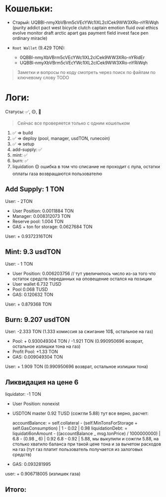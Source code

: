 # Кошельки:

-   Старый: UQBBl-nmyXbVBrm5cVEcYWc1lXL2clCek9WW3XRo-nYRiWqh (purity addict pact west bicycle clutch captain emotion fluid oval ethics evolve monitor draft arctic apart gas payment field invest face pen ordinary miracle)

-   `Root Wallet` (9.429 TON):
    -   0QBBl-nmyXbVBrm5cVEcYWc1lXL2clCek9WW3XRo-nYRidEr
    -   UQBBl-nmyXbVBrm5cVEcYWc1lXL2clCek9WW3XRo-nYRiWqh

> Заметки и вопросы по коду смотреть через поиск по файлам по ключевому слову TODO

# Логи:

Статусы: ✅, 🟡, 🔴

> Сейчас все проверяется только с одним кошельком

1. ✅ => build
2. ✅ => deploy (pool, manager, usdTON, runecoin)
3. ✅ => setup
4. add-supply: ✅
5. mint: ✅
6. burn: ✅
7. liquidation 🟡 ошибка в том что списание не проходит с пула, остатки оплаты газа возвращаются пользователю 

## Add Supply: 1 TON

User: - 2TON

-   User Position: 0.0011884 TON
-   Manager: 0.008312073 TON
-   Reserve pool: 1.004 TON
-   GAS + ton for storage: 0.0627684 TON

User: + 0.9372316TON

## Mint: 9.3 usdTON

User: - 1 TON

-   User Position: 0.006203756 // тут увеличилось число из-за того что остаток средств переданных на оповещение остался на позиции
-   User wallet 6.732 TUSD
-   Pool 0.068 TUSD
-   GAS: 0.120632 TON

User: + 0.879368 TON

## Burn: 9.207 usdTON

User: -2.333 TON (1.333 комиссия за сжигание 10$, остальное на газ)

-   Pool: + 0.930049304 TON / -1.921 TON (0.990950696 возврат, остальное излишки тона на газ)
-   Profit Pool: +1.33 TON
-   GAS: 0.009049304 TON

User: + 1.909 TON (0.990950696 возврат, остальное излишки тона)

## Ликвидация на цене 6

liquidator: -1 TON

-   User Position: nonexist
-   USDTON master 0.92 TUSD (сожгли 5.88) тут все верно, расчет:

    accountBalance: = self.collateral - (self.MinTonsForStorage + self.GasConsumption) | 1 - 0.02 | 0.98
    liquidationDebt: = liquidati6onAmount - ((accountBalance _ msg.tonPrice) / 1000000000) | 6.8 - (0.98 _ 6) | 0.92
    6.8 - 0.92 | 5.88, мы выкупили и сожгли 5.88, на столько хватило баланса при такой цене тона и за вычетом расходов на газ (тут газ платит пользователь получается из залоговых средств)

-   GAS: 0.093281995

user: + 0.906718005 (излишек газа)

## Итого:

